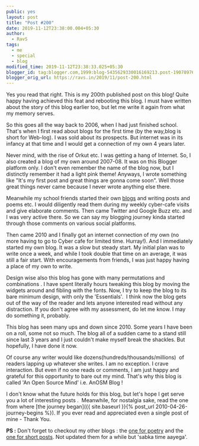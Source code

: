 ```yaml
---
public: yes
layout: post
title: "Post #200"
date: 2019-11-12T23:38:00.004+05:30
author:
  - RavS
tags:
  - me
  - special
  - blog
modified_time: 2019-11-12T23:38:33.025+05:30
blogger_id: tag:blogger.com,1999:blog-5435629330016169213.post-1907897681357767857
blogger_orig_url: https://ravs.in/2019/11/post-200.html
---
```


Yes you read that right. This is my 200th published post on this blog! Quite happy having achieved this feat and rebooting this blog. I must have written about the story of this blog earlier too, but let me write it again from what my memory serves.

  

So this goes all the way back to 2006, when I had just finished school. That's when I first read about blogs for the first time (by the way,blog is short for Web-log). I was sold about its prospects. But internet was in its infancy at that time and I would get a connection of my own 4 years later.

  

Never mind, with the rise of Orkut etc. I was getting a hang of Internet. So, I also created a blog of my own around 2007-08. It was on this Blogger platform only. I don't even remember the name of the blog now, but I distinctly remember it had a light pink theme! Anyways, I wrote something like "It's my first post and great things are gonna come soon". Well those great things never came because I never wrote anything else there. 

  

Meanwhile my school friends started their own [blogs](http://herowerozero.blogspot.com/) and writing posts and poems etc. I would diligently read them during my weekly cyber-cafe visits and give elaborate comments. Then came Twitter and Google Buzz etc. and I was very active there. So we can say my blogging journey kinda started through those comments on various social platforms.

  

Then came 2010 and I finally got an internet connection of my own (no more having to go to Cyber cafe for limited time. Hurray!). And I immediately started my own blog. It was a slow but steady start. My initial plan was to write once a week, and while I took double that time on an average, it was still a fair start. With encouragements from friends, I was just happy having a place of my own to write.

  

Design wise also this blog has gone with many permutations and combinations . I have spent literally hours tweaking this blog by moving the widgets around and fibling with the fonts. Now, I try to keep the blog to its bare minimum design, with only the 'Essentials'.  I think now the blog gets out of the way of the reader and lets anyone interested read without any distraction. If you don't agree with my assessment, do let me know. I may do something it, probably.

  

This blog has seen many ups and down since 2010. Some years I have been on a roll, some not so much. The blog all of a sudden came to a stand still since last 3 years and I just couldn't make myself break the shackles. But hopefully, I have done it now.  

  

Of course any writer would like dozens(hundreds/thousands/millions)  of readers lapping up whatever she writes. I am no exception. I crave interaction. But even if no one reads or comments, I am just happy and grateful for this opportunity to bare out my mind. That's why this blog is called 'An Open Source Mind' i.e. AnOSM Blog !

  

I don't know what the future holds for this blog, but let's hope I get serve you a lot of interesting posts .  Meanwhile, for nostalgia sake, read the one from where [the journey began]({{ site.baseurl }}{% post_url 2010-04-26-journey-begins %}). If you ever read and appreciated even a single post of mine - Thank You.

  

  

**PS :** Don't forget to checkout my other blogs : the [one for poetry](http://1000sher.tumblr.com/) and the [one for short posts](https://medium.com/@medmRSH). Not updated them for a while but 'sabka time aayega'.
